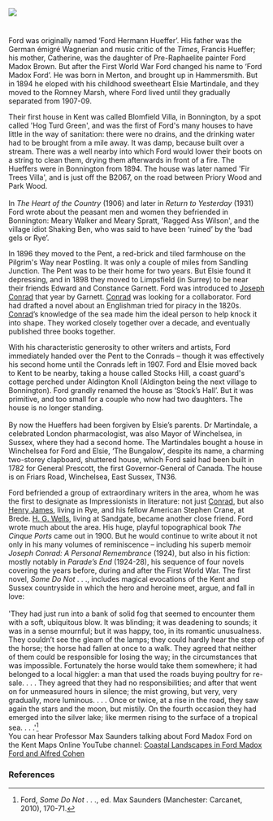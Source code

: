 <a href="https://dev.visual-essays.app"><img src="https://dev-visual-essays.netlify.app/images/ve-button.png"></a>
<param ve-config title="Ford Madox Ford (1873-1939)" author="Professor Max Saunders" layout="vtl" 
banner="https://stor.artstor.org/stor/f3590125-3b05-42a0-b365-e33a8735353c">
<param ve-entity eid="Q642884" aliases="Bonnington">
<param ve-entity eid="Q1506093" aliases="Romney Marsh">
<param ve-entity eid="Q2309424" aliases="Postling">
<param ve-entity eid="Q1863660" aliases="Sandling Junction">
<param ve-entity eid="Q921173" aliases="Aldington Knoll">

#

Ford was originally named ‘Ford Hermann Hueffer’. His father was the German émigré Wagnerian and music critic of the _Times_, Francis Hueffer; his mother, Catherine, was the daughter of Pre-Raphaelite painter Ford Madox Brown. But after the First World War Ford changed his name to ‘Ford Madox Ford’. He was born in Merton, and brought up in Hammersmith. But in 1894 he eloped with his childhood sweetheart Elsie Martindale, and they moved to the Romney Marsh, where Ford lived until they gradually separated from 1907-09. 
<param ve-image
	   label="Ford Madox Heuffer"
	   attribution="not stated, Public domain, via Wikimedia Commons"
	   license="Public Domain"
	   url="https://upload.wikimedia.org/wikipedia/commons/6/67/Picture_of_Ford_Madox_Hueffer.jpg">
<param ve-map primary center="Q1506093" zoom="10">

Their first house in Kent was called Blomfield Villa, in Bonnington, by a spot called 'Hog Turd Green', and was the first of Ford's many houses to have little in the way of sanitation: there were no drains, and the drinking water had to be brought from a mile away. It was damp, because built over a stream. There was a well nearby into which Ford would lower their boots on a string to clean them, drying them afterwards in front of a fire. The Hueffers were in Bonnington from 1894. The house was later named 'Fir Trees Villa', and is just off the B2067, on the road between Priory Wood and Park Wood. 
<br><br>
In _The Heart of the Country_ (1906) and later in _Return to Yesterday_ (1931) Ford wrote about the peasant men and women they befriended in Bonnington: Meary Walker and Meary Spratt, 'Ragged Ass Wilson', and the village idiot Shaking Ben, who was said to have been ‘ruined’ by the ‘bad gels or Rye’. 
<param ve-image url="https://upload.wikimedia.org/wikipedia/commons/d/d6/Close-up_of_Bonnington_Village_Sign_-_geograph.org.uk_-_2084868.jpg" label="Close-up of Bonnington Village Sign" attribution="David Anstiss via Wikimedia Commons" license="CC BY-SA 2.0"> 
<param ve-map primary center="Q642884" zoom="10">

In 1896 they moved to the Pent, a red-brick and tiled farmhouse on the Pilgrim's Way near Postling. It was only a couple of miles from Sandling Junction. The Pent was to be their home for two years. But Elsie found it depressing, and in 1898 they moved to Limpsfield (in Surrey) to be near their friends Edward and Constance Garnett. Ford was introduced to [Joseph Conrad](/19c/19c-conrad-biography) that year by Garnett. [Conrad](/19c/19c-conrad-biography) was looking for a collaborator. Ford had drafted a novel about an Englishman tried for piracy in the 1820s. [Conrad](/19c/19c-conrad-biography)’s knowledge of the sea made him the ideal person to help knock it into shape. They worked closely together over a decade, and eventually published three books together.
<param ve-map primary center="Q2309424" zoom="10">
<param ve-image url="https://upload.wikimedia.org/wikipedia/commons/6/6e/Pent_Farm%2C_Postling_%28geograph_3467328%29.jpg"
	   label="Pent Farm, Postling"
	   attribution="Christopher Hilton"
	   license="CC BY-SA 2.0">

With his characteristic generosity to other writers and artists, Ford immediately handed over the Pent to the Conrads – though it was effectively his second home until the Conrads left in 1907. Ford and Elsie moved back to Kent to be nearby, taking a house called Stocks Hill, a coast guard's cottage perched under Aldington Knoll (Aldington being the next village to Bonnington). Ford grandly renamed the house as ‘Stock’s Hall’. But it was primitive, and too small for a couple who now had two daughters. The house is no longer standing.
<br><br>
By now the Hueffers had been forgiven by Elsie’s parents. Dr Martindale, a celebrated London pharmacologist, was also Mayor of Winchelsea, in Sussex, where they had a second home. The Martindales bought a house in Winchelsea for Ford and Elsie, ‘The Bungalow’, despite its name, a charming two-storey clapboard, shuttered house, which Ford said had been built in 1782 for General Prescott, the first Governor-General of Canada. The house is on Friars Road, Winchelsea, East Sussex, TN36.
<param ve-image url="https://upload.wikimedia.org/wikipedia/commons/0/03/View_of_Aldington_Knoll_-_geograph.org.uk_-_2127422.jpg" label="View of Aldington Knoll" attribution="David Anstiss via Wikimedia Commons" license="CC BY-SA 2.0">
<param ve-map primary center="Q921173" zoom="10">

Ford befriended a group of extraordinary writers in the area, whom he was the first to designate as Impressionists in literature: not just [Conrad](/19c/19c-conrad-biography), but also [Henry James](/19c/19c-jamesh-hever-castle), living in Rye, and his fellow American Stephen Crane, at Brede. [H. G. Wells](/20c/20c-wellshg-biography), living at Sandgate, became another close friend. Ford wrote much about the area. His huge, playful topographical book _The Cinque Ports_ came out in 1900. But he would continue to write about it not only in his many volumes of reminiscence – including his superb memoir _Joseph Conrad: A Personal Remembrance_ (1924), but also in his fiction: mostly notably in _Parade’s End_ (1924-28), his sequence of four novels covering the years before, during and after the First World War. The first novel, _Some Do Not_ . . ., includes magical evocations of the Kent and Sussex countryside in which the hero and heroine meet, argue, and fall in love:
<br><br>
'They had just run into a bank of solid fog that seemed to encounter them with a soft, ubiquitous blow. It was blinding; it was deadening to sounds; it was in a sense mournful; but it was happy, too, in its romantic unusualness. They couldn’t see the gleam of the lamps; they could hardly hear the step of the horse; the horse had fallen at once to a walk. They agreed that neither of them could be responsible for losing the way; in the circumstances that was impossible. Fortunately the horse would take them somewhere; it had belonged to a local higgler: a man that used the roads buying poultry for re-sale. . . . They agreed that they had no responsibilities; and after that went on for unmeasured hours in silence; the mist growing, but very, very gradually, more luminous. . . . Once or twice, at a rise in the road, they saw again the stars and the moon, but mistily. On the fourth occasion they had emerged into the silver lake; like mermen rising to the surface of a tropical sea. . . .'[^ref1]
<br>
You can hear Professor Max Saunders talking about Ford Madox Ford on the Kent Maps Online YouTube channel: [Coastal Landscapes in Ford Madox Ford and Alfred Cohen](https://youtu.be/OXgKPijN82M)
<param ve-image url="https://upload.wikimedia.org/wikipedia/commons/9/98/Harold_Gilman_-_Romney_Marsh_-_B1975.4.329_-_Yale_Center_for_British_Art.jpg" label="Romney Marsh by Harold Gilman" attribution="B1975.4.329 Yale Center for British Art via Wikimedia Commons" license="CC0">

### References

[^ref1]: Ford, _Some Do Not_ . . ., ed. Max Saunders (Manchester: Carcanet, 2010), 170-71.
